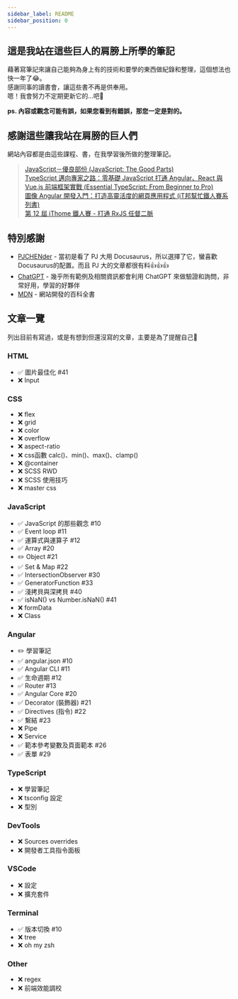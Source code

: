 ```yaml
---
sidebar_label: README
sidebar_position: 0
---
```


## 這是我站在這些巨人的肩膀上所學的筆記

藉著寫筆記來讓自己能夠為身上有的技術和要學的東西做紀錄和整理，這個想法也快一年了😂。<br />
感謝同事的讀書會，讓這些書不再是供奉用。<br />
嗯！我會努力不定期更新它的...吧👊

**ps. 內容或觀念可能有誤，如果您看到有錯誤，那您一定是對的。**

## 感謝這些讓我站在肩膀的巨人們
網站內容都是由這些課程、書，在我學習後所做的整理筆記。
> [JavaScript－優良部份 (JavaScript: The Good Parts)](https://www.tenlong.com.tw/products/9789866840272)<br />
> [TypeScript 邁向專家之路：零基礎 JavaScript 打通 Angular、React 與 Vue.js 前端框架實戰 (Essential TypeScript: From Beginner to Pro)](https://www.tenlong.com.tw/products/9789863126904)<br />
> [圖像 Angular 開發入門：打造高靈活度的網頁應用程式 (iT邦幫忙鐵人賽系列書)](https://www.tenlong.com.tw/products/9789864349821)<br />
> [第 12 屆 iThome 鐵人賽 - 打通 RxJS 任督二脈](https://ithelp.ithome.com.tw/articles/10237728)

## 特別感謝
- [PJCHENder](https://pjchender.dev/) - 當初是看了 PJ 大用 Docusaurus，所以選擇了它，蠻喜歡Docusaurus的配置。而且 PJ 大的文章都很有料👍👍👍
- [ChatGPT](https://chat.openai.com/) - 幾乎所有範例及相關資訊都會利用 ChatGPT 來做驗證和詢問，非常好用，學習的好夥伴
- [MDN](https://developer.mozilla.org/en-US/docs/Learn) - 網站開發的百科全書

## 文章一覽
列出目前有寫過，或是有想到但還沒寫的文章，主要是為了提醒自己🤣

### HTML
- ✅ 圖片最佳化 #41
- ❌ Input

### CSS
- ❌ flex
- ❌ grid
- ❌ color
- ❌ overflow
- ❌ aspect-ratio
- ❌ css函數 calc()、min()、max()、clamp()
- ❌ @container
- ❌ SCSS RWD
- ❌ SCSS 使用技巧
- ❌ master css

### JavaScript
- ✅ JavaScript 的那些觀念 #10
- ✅ Event loop #11
- ✅ 運算式與運算子 #12
- ✅ Array #20
- ✏️ Object #21
- ✅ Set & Map #22
- ✅ IntersectionObserver #30
- ✅ GeneratorFunction #33
- ✅ 淺拷貝與深拷貝 #40
- ✅ isNaN() vs Number.isNaN() #41
- ❌ formData
- ❌ Class

### Angular
- ✏️ 學習筆記
- ✅ angular.json #10
- ✅ Angular CLI #11
- ✅ 生命週期 #12
- ✅ Router #13
- ✅ Angular Core #20
- ✅ Decorator (裝飾器) #21
- ✅ Directives (指令) #22
- ✅ 繫結 #23
- ❌ Pipe
- ❌ Service
- ✅ 範本參考變數及頁面範本 #26
- ✅ 表單 #29

### TypeScript
- ❌ 學習筆記
- ❌ tsconfig 設定
- ❌ 型別

### DevTools
- ❌ Sources overrides
- ❌ 開發者工具指令面板

### VSCode
- ❌ 設定
- ❌ 擴充套件

### Terminal
- ✅ 版本切換 #10
- ❌ tree
- ❌ oh my zsh 

### Other
- ❌ regex
- ❌ 前端效能調校